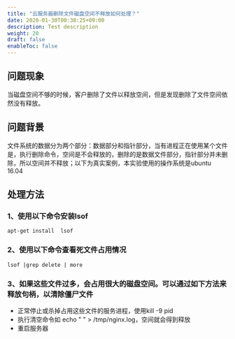 ```yaml
---
title: "云服务器删除文件磁盘空间不释放如何处理？"
date: 2020-01-30T00:38:25+09:00
description: Test description
weight: 20
draft: false
enableToc: false
---
```


## 问题现象

当磁盘空间不够的时候，客户删除了文件以释放空间，但是发现删除了文件空间依然没有释放。

## 问题背景

文件系统的数据分为两个部分：数据部分和指针部分，当有进程正在使用某个文件是，执行删除命令，空间是不会释放的，删除的是数据文件部分，指针部分并未删除，所以空间并不释放；以下为真实案例，本实验使用的操作系统是ubuntu 16.04

## 处理方法

### 1、使用以下命令安装lsof

```
apt-get install  lsof
```

### 2、使用以下命令查看死文件占用情况

```
lsof |grep delete | more
```

### 3、如果这些文件过多，会占用很大的磁盘空间。可以通过如下方法来释放句柄，以清除僵尸文件

-  正常停止或杀掉占用这些文件的服务进程，使用kill -9 pid 
-  执行清空命令如 echo " " > /tmp/nginx.log，空间就会得到释放
-  重启服务器



